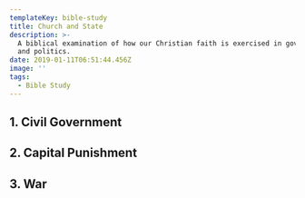 ```yaml
---
templateKey: bible-study
title: Church and State
description: >-
  A biblical examination of how our Christian faith is exercised in government
  and politics.
date: 2019-01-11T06:51:44.456Z
image: ''
tags:
  - Bible Study
---
```

## 1. Civil Government

## 2. Capital Punishment

## 3. War
